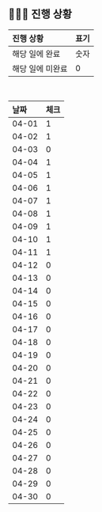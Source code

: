 ## 🧑🏻‍💻 진행 상황

| 진행 상황            | 표기  |
|:-----------------|:----|
| 해당 일에 완료      | 숫자   |
| 해당 일에 미완료    | 0   |



<br>

| 날짜  | 체크 |
|:------|:----|
| 04-01 | 1 |
| 04-02 | 1 |
| 04-03 | 0 |
| 04-04 | 1 |
| 04-05 | 1 |
| 04-06 | 1 |
| 04-07 | 1 |
| 04-08 | 1 |
| 04-09 | 1 |
| 04-10 | 1 |
| 04-11 | 1 |
| 04-12 | 0 |
| 04-13 | 0 |
| 04-14 | 0 |
| 04-15 | 0 |
| 04-16 | 0 |
| 04-17 | 0 |
| 04-18 | 0 |
| 04-19 | 0 |
| 04-20 | 0 |
| 04-21 | 0 |
| 04-22 | 0 |
| 04-23 | 0 |
| 04-24 | 0 |
| 04-25 | 0 |
| 04-26 | 0 |
| 04-27 | 0 |
| 04-28 | 0 |
| 04-29 | 0 |
| 04-30 | 0 |
